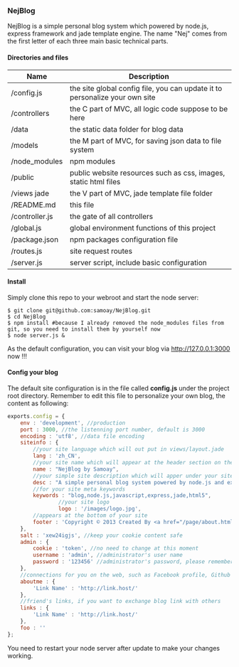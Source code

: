 ### NejBlog

NejBlog is a simple personal blog system which powered by node.js, express framework and jade template engine. The name "Nej" comes from the first letter of each three main basic technical parts.

#### Directories and files

| Name           | Description                                                                    |
|------------    | ------------------------------------------------------------------------------ | 
| /config.js     | the site global config file, you can update it to personalize your own site    |
| /controllers   | the C part of MVC, all logic code suppose to be here                           |
| /data          | the static data folder for blog data                                           |
| /models        | the M part of MVC, for saving json data to file system                         |
| /node_modules  | npm modules                                                                    |
| /public        | public website resources such as css, images, static html files                |
| /views jade    | the V part of MVC, jade template file folder                                   |
| /README.md     | this file                                                                      |
| /controller.js | the gate of all controllers                                                    |
| /global.js     | global environment functions of this project                                   |
| /package.json  | npm packages configuration file                                                |
| /routes.js     | site request routes                                                            |
| /server.js     | server script, include basic configuration                                     |

#### Install

Simply clone this repo to your webroot and start the node server:

    $ git clone git@github.com:samoay/NejBlog.git
    $ cd NejBlog
    $ npm install #because I already removed the node_modules files from git, so you need to install them by yourself now
    $ node server.js &

As the default configuration, you can visit your blog via http://127.0.0.1:3000 now !!! 
    
#### Config your blog

The default site configuration is in the file called **config.js** under the project root directory. Remember to edit this file to personalize your own blog, the content as following:

```javascript
exports.config = {
	env : 'development', //production
	port : 3000, //the listenning port number, default is 3000
	encoding : 'utf8', //data file encoding
	siteinfo : {
	    //your site language which will out put in views/layout.jade
		lang : 'zh_CN',
		//your site name which will appear at the header section on the top of your site
		name : "NejBlog by Samoay",
		//your simple site description which will apper under your site name as a sub-title
		desc : "A simple personal blog system powered by node.js and express framework", 
		//for your site meta keywords
		keywords : "blog,node.js,javascript,express,jade,html5",
                //your site logo
                logo : '/images/logo.jpg',
		//appears at the bottom of your site
		footer : 'Copyright © 2013 Created By <a href="/page/about.html">Samoay</a>, Theme Inspired By <a href="http://jser.me/">jser.me</a>'
	},
	salt : 'xew24igjs', //keep your cookie content safe
	admin : {
		cookie : 'token', //no need to change at this moment
		username : 'admin', //administrator's user name
		password : '123456' //administrator's password, please remember to change this password!!!
	},
    //connections for you on the web, such as Facebook profile, Github profile and so on
    aboutme : {
        'Link Name' : 'http://link.host/'
    },
    //friend's links, if you want to exchange blog link with others
    links : {
        'Link Name' : 'http://link.host/'
    },
	foo : ''
};
```

You need to restart your node server after update to make your changes working.

